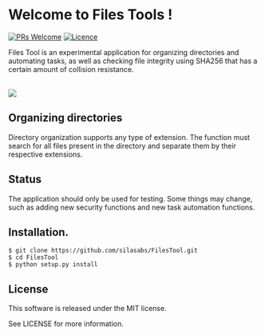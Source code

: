# Welcome to Files Tools !
[![PRs Welcome](https://img.shields.io/badge/PRs-Welcome-brightgreen.svg?style=flat-square)](http://makeapullrequest.com)  [![Licence](https://img.shields.io/badge/License-MIT-critical)](https://github.com/silasabs/FilesTool/blob/main/LICENSE)

Files Tool is an experimental application for organizing directories and automating tasks, as well as checking file integrity using SHA256 that has a certain amount of collision resistance.
<br><br>
<p align="left">
  <img src="https://i.postimg.cc/MTYJX04q/Capturar.png">
</p>

## Organizing directories

Directory organization supports any type of extension. The function must search for all files present in the directory and separate them by their respective extensions.

## Status

The application should only be used for testing. Some things may change, such as adding new security functions and new task automation functions.

## Installation.

```
$ git clone https://github.com/silasabs/FilesTool.git
$ cd FilesTool
$ python setup.py install
```
## License
This software is released under the MIT license.

See LICENSE for more information.

